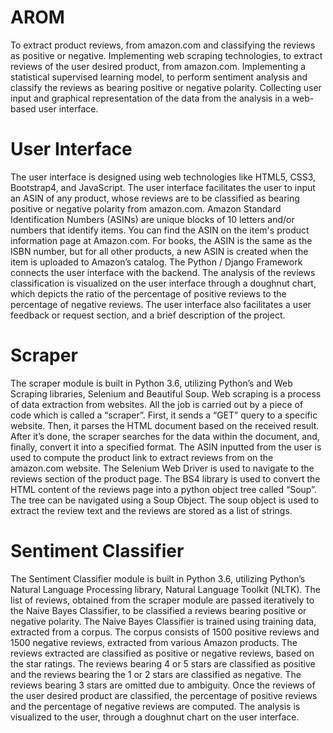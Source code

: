 # AROM

To extract product reviews, from amazon.com and classifying the reviews as positive or negative. Implementing web
scraping technologies, to extract reviews of the user desired product, from amazon.com. Implementing a statistical
supervised learning model, to perform sentiment analysis and classify the reviews as bearing positive or negative
polarity. Collecting user input and graphical representation of the data from the analysis in a web-based user
interface.

# User Interface
The user interface is designed using web technologies like HTML5, CSS3, Bootstrap4, and JavaScript. The user interface
facilitates the user to input an ASIN of any product, whose reviews are to be classified as bearing positive or negative
polarity from amazon.com. Amazon Standard Identification Numbers (ASINs) are unique blocks of 10 letters and/or numbers
that identify items. You can find the ASIN on the item's product information page at Amazon.com. For books, the ASIN is
the same as the ISBN number, but for all other products, a new ASIN is created when the item is uploaded to Amazon’s
catalog. The Python / Django Framework connects the user interface with the backend. The analysis of the reviews
classification is visualized on the user interface through a doughnut chart, which depicts the ratio of the percentage
of positive reviews to the percentage of negative reviews. The user interface also facilitates a user feedback or
request section, and a brief description of the project.

# Scraper
The scraper module is built in Python 3.6, utilizing Python’s and Web Scraping libraries, Selenium and Beautiful Soup.
Web scraping is a process of data extraction from websites. All the job is carried out by a piece of code which is
called a “scraper”. First, it sends a “GET” query to a specific website. Then, it parses the HTML document based on the
received result. After it’s done, the scraper searches for the data within the document, and, finally, convert it into a
specified format. The ASIN inputted from the user is used to compute the product link to extract reviews from on the
amazon.com website. The Selenium Web Driver is used to navigate to the reviews section of the product page. The BS4
library is used to convert the HTML content of the reviews page into a python object tree called “Soup”. The tree can be
navigated using a Soup Object. The soup object is used to extract the review text and the reviews are stored as a list
of strings.

# Sentiment Classifier
The Sentiment Classifier module is built in Python 3.6, utilizing Python’s Natural Language Processing library, Natural
Language Toolkit (NLTK). The list of reviews, obtained from the scraper module are passed iteratively to the Naive Bayes
Classifier, to be classified a reviews bearing positive or negative polarity. The Naive Bayes Classifier is trained
using training data, extracted from a corpus. The corpus consists of 1500 positive reviews and 1500 negative reviews,
extracted from various Amazon products. The reviews extracted are classified as positive or negative reviews, based on
the star ratings. The reviews bearing 4 or 5 stars are classified as positive and the reviews bearing the 1 or 2 stars
are classified as negative. The reviews bearing 3 stars are omitted due to ambiguity. Once the reviews of the user
desired product are classified, the percentage of positive reviews and the percentage of negative reviews are computed.
The analysis is visualized to the user, through a doughnut chart on the user interface.



